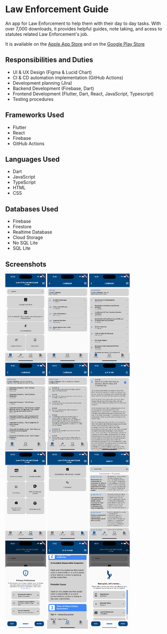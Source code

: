 # Law Enforcement Guide

An app for Law Enforcement to help them with their day to day tasks. With over 7,000 downloads, it provides helpful guides, note taking, and acess to statutes related Law Enforcement's job.

It is available on the [Apple App Store](https://apps.apple.com/us/app/law-enforcement-guide/id1376579488?platform=iphone) and on the [Google Play Store](https://play.google.com/store/apps/datasafety?id=com.fandysoft.lawenforcementguide_georgia)

## Responsibilities and Duties

- UI & UX Design (Figma & Lucid Chart)
- CI & CD automation implementation (GitHub Actions)
- Development planning (Jira)
- Backend Development (Firebase, Dart)
- Frontend Development (Flutter, Dart, React, JavaScript, Typescript)
- Testing procedures

## Frameworks Used

- Flutter
- React
- Firebase
- GitHub Actions

## Languages Used

- Dart
- JavaScript
- TypeScript
- HTML
- CSS

## Databases Used

- Firebase
- Firestore
- Realtime Database
- Cloud Storage
- No SQL Lite
- SQL Lite

## Screenshots
<img src="./screenshots/Library.png" width="128"/> <img src="./screenshots/Title Viewer.png" width="128"/> <img src="./screenshots/Chapter Viewer.png" width="128"/> <img src="./screenshots/Article Viewer.png" width="128"/> <img src="./screenshots/Statutes Viewer.png" width="128"/>
<img src="./screenshots/Code Viewer.png" width="128"/> <img src="./screenshots/Guides.png" width="128"/> <img src="./screenshots/Notes.png" width="128"/> <img src="./screenshots/Search Page.png" width="128"/> <img src="./screenshots/Privacy Preferences.png" width="128"/> <img src="./screenshots/2-3-4 Rule.png" width="128"/> <img src="./screenshots/Review Sheet.png" width="128"/> 
